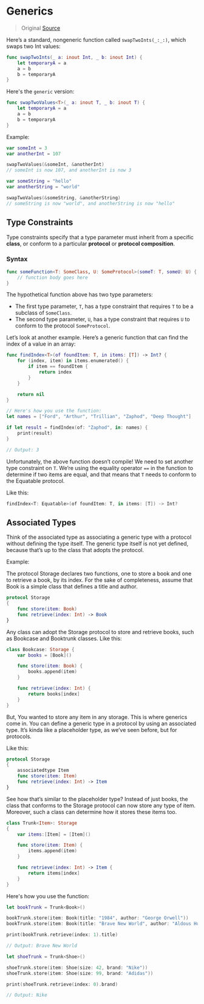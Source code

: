 # Generics

> Original [Source](https://learnappmaking.com/generics-swift-how-to/)

Here’s a standard, nongeneric function called `swapTwoInts(_:_:)`, which swaps two Int values:

```swift
func swapTwoInts(_ a: inout Int, _ b: inout Int) {
    let temporaryA = a
    a = b
    b = temporaryA
}
```

Here's the `generic` version:

```swift
func swapTwoValues<T>(_ a: inout T, _ b: inout T) {
    let temporaryA = a
    a = b
    b = temporaryA
}
```

Example:

```swift
var someInt = 3
var anotherInt = 107

swapTwoValues(&someInt, &anotherInt)
// someInt is now 107, and anotherInt is now 3

var someString = "hello"
var anotherString = "world"

swapTwoValues(&someString, &anotherString)
// someString is now "world", and anotherString is now "hello"
```

## Type Constraints

Type constraints specify that a type parameter must inherit from a specific **class**, or conform to a particular **protocol** or **protocol composition**.

### Syntax

```swift
func someFunction<T: SomeClass, U: SomeProtocol>(someT: T, someU: U) {
    // function body goes here
}
```

The hypothetical function above has two type parameters:

- The first type parameter, `T`, has a type constraint that requires `T` to be a subclass of `SomeClass`.
- The second type parameter, `U`, has a type constraint that requires `U` to conform to the protocol `SomeProtocol`.

Let’s look at another example. Here’s a generic function that can find the index of a value in an array:

```swift
func findIndex<T>(of foundItem: T, in items: [T]) -> Int? {
    for (index, item) in items.enumerated() {
        if item == foundItem {
            return index
        }
    }

    return nil
}

// Here's how you use the function:
let names = ["Ford", "Arthur", "Trillian", "Zaphod", "Deep Thought"]

if let result = findIndex(of: "Zaphod", in: names) {
    print(result)
}

// Output: 3
```

Unfortunately, the above function doesn’t compile! We need to set another type constraint on `T`. We’re using the equality operator `==` in the function to determine if two items are equal, and that means that `T` needs to conform to the Equatable protocol.

Like this:

```swift
findIndex<T: Equatable>(of foundItem: T, in items: [T]) -> Int?
```

## Associated Types

Think of the associated type as associating a generic type with a protocol without defining the type itself. The generic type itself is not yet defined, because that’s up to the class that adopts the protocol.

Example:

The protocol Storage declares two functions, one to store a book and one to retrieve a book, by its index. For the sake of completeness, assume that Book is a simple class that defines a title and author.

```swift
protocol Storage
{
    func store(item: Book)
    func retrieve(index: Int) -> Book
}
```

Any class can adopt the Storage protocol to store and retrieve books, such as Bookcase and Booktrunk classes. Like this:

```swift
class Bookcase: Storage {
    var books = [Book]()

    func store(item: Book) {
        books.append(item)
    }

    func retrieve(index: Int) {
        return books[index]
    }
}
```

But, You wanted to store any item in any storage. This is where generics come in. You can define a generic type in a protocol by using an associated type. It’s kinda like a placeholder type, as we’ve seen before, but for protocols.

Like this:

```swift
protocol Storage
{
    associatedtype Item
    func store(item: Item)
    func retrieve(index: Int) -> Item
}
```

See how that’s similar to the placeholder type? Instead of just books, the class that conforms to the Storage protocol can now store any type of item. Moreover, such a class can determine how it stores these items too.

```swift
class Trunk<Item>: Storage
{
    var items:[Item] = [Item]()

    func store(item: Item) {
        items.append(item)
    }

    func retrieve(index: Int) -> Item {
        return items[index]
    }
}
```

Here's how you use the function:

```swift
let bookTrunk = Trunk<Book>()

bookTrunk.store(item: Book(title: "1984", author: "George Orwell"))
bookTrunk.store(item: Book(title: "Brave New World", author: "Aldous Huxley"))

print(bookTrunk.retrieve(index: 1).title)

// Output: Brave New World
```

```swift
let shoeTrunk = Trunk<Shoe>()

shoeTrunk.store(item: Shoe(size: 42, brand: "Nike"))
shoeTrunk.store(item: Shoe(size: 99, brand: "Adidas"))

print(shoeTrunk.retrieve(index: 0).brand)

// Output: Nike
```